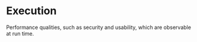 # Execution

Performance qualities, such as security and usability, which are observable at run time.

